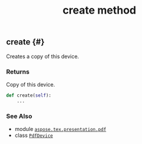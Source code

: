 ﻿---
title: create method
second_title: Aspose.TeX for Python via .NET API References
description: 
type: docs
weight: 40
url: /python-net/aspose.tex.presentation.pdf/pdfdevice/create/
is_root: false
---

## create {#}

Creates a copy of this device.


### Returns 


Copy of this device.


```python
def create(self):
    ...
```





### See Also
* module [`aspose.tex.presentation.pdf`](../../)
* class [`PdfDevice`](/tex/python-net/aspose.tex.presentation.pdf/pdfdevice)
